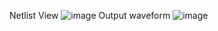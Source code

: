 Netlist View 
![image](https://github.com/user-attachments/assets/4d49cee2-466f-48df-abe3-cc08aa6d5cd0)
Output waveform 
![image](https://github.com/user-attachments/assets/8a94679b-ae23-4059-a0d4-10ff1d52fde8)
